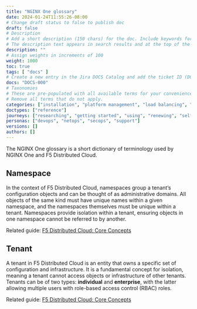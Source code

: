 ```yaml
---
title: "NGINX One glossary"
date: 2024-01-24T11:55:26-08:00
# Change draft status to false to publish doc
draft: false
# Description
# Add a short description (150 chars) for the doc. Include keywords for SEO. 
# The description text appears in search results and at the top of the doc.
description: ""
# Assign weights in increments of 100
weight: 1000
toc: true
tags: [ "docs" ]
# Create a new entry in the Jira DOCS Catalog and add the ticket ID (DOCS-<number>) below
docs: "DOCS-000"
# Taxonomies
# These are pre-populated with all available terms for your convenience.
# Remove all terms that do not apply.
categories: ["installation", "platform management", "load balancing", "api management", "service mesh", "security", "analytics"]
doctypes: ["reference"]
journeys: ["researching", "getting started", "using", "renewing", "self service"]
personas: ["devops", "netops", "secops", "support"]
versions: []
authors: []
---
```


The NGINX One glossary is a short dictionary of terminology used by NGINX One and F5 Distributed Cloud.

## Namespace

In the context of F5 Distributed Cloud, namespaces group a tenant’s configuration objects and can be thought of as administrative domains. All objects of the same kind must have unique names within a given namespace, and the namespaces themselves must be unique within a tenant. Namespaces provide isolation within a tenant, ensuring objects in one namespace cannot be referred to by another.

Related guide: [F5 Distributed Cloud: Core Concepts](https://docs.cloud.f5.com/docs/ves-concepts/core-concepts)

## Tenant
A tenant in F5 Distributed Cloud is an entity that owns a specific set of configuration and infrastructure. It is a fundamental concept for isolation, meaning a tenant cannot access objects or infrastructure of other tenants. Tenants can be of two types: **individual** and **enterprise**, with the latter allowing multiple users with role-based access control (RBAC) roles.

Related guide: [F5 Distributed Cloud: Core Concepts](https://docs.cloud.f5.com/docs/ves-concepts/core-concepts)